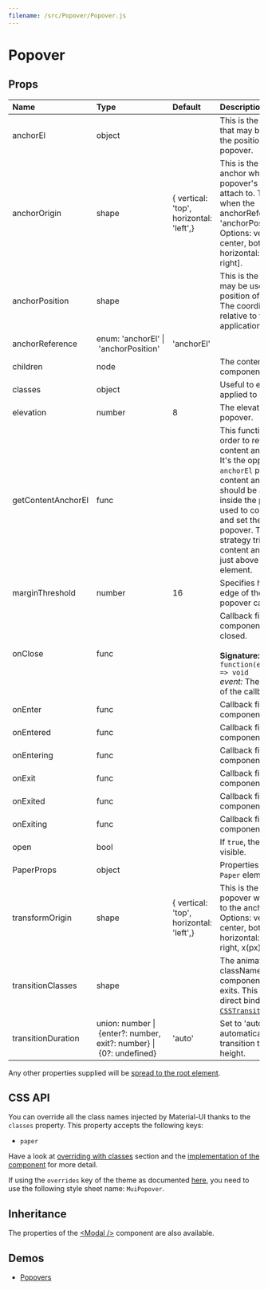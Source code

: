 ```yaml
---
filename: /src/Popover/Popover.js
---
```


<!--- This documentation is automatically generated, do not try to edit it. -->

# Popover



## Props

| Name | Type | Default | Description |
|:-----|:-----|:--------|:------------|
| anchorEl | object |  | This is the DOM element that may be used to set the position of the popover. |
| anchorOrigin | shape | {  vertical: 'top',  horizontal: 'left',} | This is the point on the anchor where the popover's `anchorEl` will attach to. This is not used when the anchorReference is 'anchorPosition'.<br>Options: vertical: [top, center, bottom]; horizontal: [left, center, right]. |
| anchorPosition | shape |  | This is the position that may be used to set the position of the popover. The coordinates are relative to the application's client area. |
| anchorReference | enum:&nbsp;'anchorEl'&nbsp;&#124;<br>&nbsp;'anchorPosition'<br> | 'anchorEl' |  |
| children | node |  | The content of the component. |
| classes | object |  | Useful to extend the style applied to components. |
| elevation | number | 8 | The elevation of the popover. |
| getContentAnchorEl | func |  | This function is called in order to retrieve the content anchor element. It's the opposite of the `anchorEl` property. The content anchor element should be an element inside the popover. It's used to correctly scroll and set the position of the popover. The positioning strategy tries to make the content anchor element just above the anchor element. |
| marginThreshold | number | 16 | Specifies how close to the edge of the window the popover can appear. |
| onClose | func |  | Callback fired when the component requests to be closed.<br><br>**Signature:**<br>`function(event: object) => void`<br>*event:* The event source of the callback. |
| onEnter | func |  | Callback fired before the component is entering. |
| onEntered | func |  | Callback fired when the component has entered. |
| onEntering | func |  | Callback fired when the component is entering. |
| onExit | func |  | Callback fired before the component is exiting. |
| onExited | func |  | Callback fired when the component has exited. |
| onExiting | func |  | Callback fired when the component is exiting. |
| open | bool |  | If `true`, the popover is visible. |
| PaperProps | object |  | Properties applied to the `Paper` element. |
| transformOrigin | shape | {  vertical: 'top',  horizontal: 'left',} | This is the point on the popover which will attach to the anchor's origin.<br>Options: vertical: [top, center, bottom, x(px)]; horizontal: [left, center, right, x(px)]. |
| transitionClasses | shape |  | The animation classNames applied to the component as it enters or exits. This property is a direct binding to [`CSSTransition.classNames`](https://reactcommunity.org/react-transition-group/#CSSTransition-prop-classNames). |
| transitionDuration | union:&nbsp;number&nbsp;&#124;<br>&nbsp;{enter?: number, exit?: number}&nbsp;&#124;<br>&nbsp;{0?: undefined}<br> | 'auto' | Set to 'auto' to automatically calculate transition time based on height. |

Any other properties supplied will be [spread to the root element](/guides/api#spread).

## CSS API

You can override all the class names injected by Material-UI thanks to the `classes` property.
This property accepts the following keys:
- `paper`

Have a look at [overriding with classes](/customization/overrides#overriding-with-classes) section
and the [implementation of the component](https://github.com/mui-org/material-ui/tree/v1-beta/src/Popover/Popover.js)
for more detail.

If using the `overrides` key of the theme as documented
[here](/customization/themes#customizing-all-instances-of-a-component-type),
you need to use the following style sheet name: `MuiPopover`.

## Inheritance

The properties of the [&lt;Modal /&gt;](/api/modal) component are also available.

## Demos

- [Popovers](/demos/popovers)

